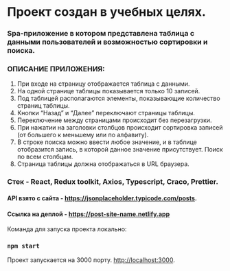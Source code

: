 # Проект создан в учебных целях.

### Spa-приложение в котором представлена таблица с данными пользователей и возможностью сортировки и поиска.


### ОПИСАНИЕ ПРИЛОЖЕНИЯ:
1. При входе на страницу отображается таблица с данными.
2. На одной странице таблицы показывается только 10 записей.
3. Под таблицей располагаются элементы, показывающие количество страниц таблицы.
4. Кнопки “Назад” и “Далее” переключают страницы таблицы.
5. Переключение между страницами происходит без перезагрузки.
6. При нажатии на заголовки столбцов происходит сортировка записей (от большего к меньшему или по алфавиту).
7. В строке поиска можно ввести любое значение, и в таблице отобразится запись, в которой данное значение присутствует. Поиск по всем столбцам.
8. Страница таблицы должна отображаться в URL браузера.


### Стек - React, Redux toolkit, Axios, Typescript, Craco, Prettier.
#### API взято с сайта - https://jsonplaceholder.typicode.com/posts.

#### Ссылка на деплой - https://post-site-name.netlify.app

Команда для запуска проекта локально:

### `npm start`

Проект запускается на 3000 порту.
[http://localhost:3000](http://localhost:3000).
